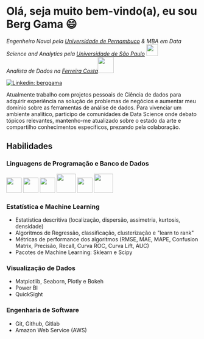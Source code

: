 # Olá, seja muito bem-vindo(a), eu sou Berg Gama 😄

<p><em>Engenheiro Naval pela <a href="https://www.ufpe.br/">Universidade de Pernambuco</a> & MBA em Data Science and Analytics pela <a href="https://www5.usp.br/">Universidade de São Paulo</a> <img src="https://media.giphy.com/media/fYSnHlufseco8Fh93Z/giphy.gif" width="30"></br>Analista de Dados na <a href="https://www.ferreiracosta.com">Ferreira Costa</a><img src="https://media.giphy.com/media/WUlplcMpOCEmTGBtBW/giphy.gif" width="42"> 
</em></p>

[![Linkedin: berggama](https://img.shields.io/badge/-berggama-blue?style=flat-square&logo=Linkedin&logoColor=white&link=https://www.linkedin.com/in/berg-gama/)](https://www.linkedin.com/in/berg-gama/)

Atualmente trabalho com projetos pessoais de Ciência de dados para adquirir experiência na solução de problemas de negócios e aumentar meu domínio sobre as ferramentas de análise de dados. Para vivenciar um ambiente analítico, participo de comunidades de Data Science onde debato tópicos relevantes, mantenho-me atualizado sobre o estado da arte e compartilho conhecimentos específicos, prezando pela colaboração.

## Habilidades
### Linguagens de Programação e Banco de Dados
<img src="https://cdn.jsdelivr.net/gh/devicons/devicon/icons/python/python-original.svg" height = '40' width = '40' /> <img src="https://cdn.jsdelivr.net/gh/devicons/devicon/icons/mysql/mysql-plain-wordmark.svg" height = '40' width = '40' /> <img src="https://cdn.jsdelivr.net/gh/devicons/devicon/icons/postgresql/postgresql-original-wordmark.svg" height = '40' width = '40' /> <img src="https://cdn.jsdelivr.net/gh/devicons/devicon/icons/sqlite/sqlite-original-wordmark.svg" height = '50' width = '50' /> <img src="https://cdn.jsdelivr.net/gh/devicons/devicon/icons/r/r-original.svg" height = '40' width = '40' /> <img src="https://cdn.jsdelivr.net/gh/devicons/devicon/icons/oracle/oracle-original.svg" height = '50' width = '50' />

### Estatística e Machine Learning
- Estatística descritiva (localização, dispersão, assimetria, kurtosis, densidade)
- Algoritmos de Regressão, classificação, clusterização e "learn to rank"
- Métricas de performance dos algoritmos (RMSE, MAE, MAPE, Confusion Matrix, Precisão, Recall, Curva ROC, Curva Lift, AUC)
- Pacotes de Machine Learning: Sklearn e Scipy

### Visualização de Dados
- Matplotlib, Seaborn, Plotly e Bokeh
- Power BI
- QuickSight

### Engenharia de Software
- Git, Github, Gitlab
- Amazon Web Service (AWS)
